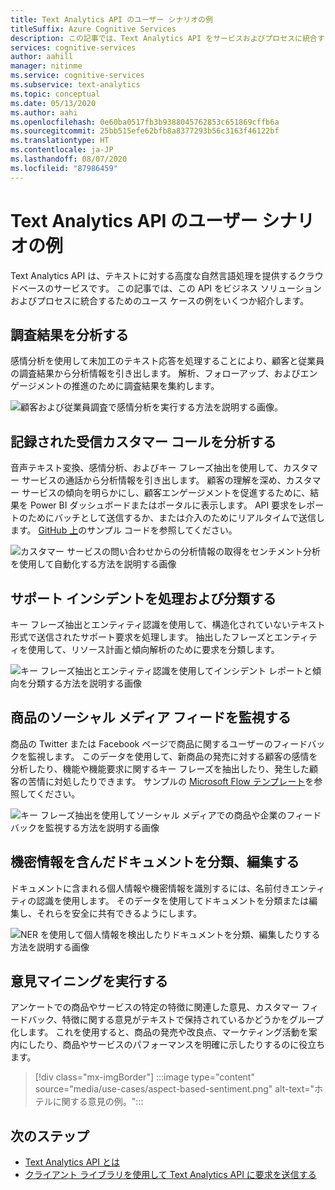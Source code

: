 ```yaml
---
title: Text Analytics API のユーザー シナリオの例
titleSuffix: Azure Cognitive Services
description: この記事では、Text Analytics API をサービスおよびプロセスに統合するための一般的なシナリオをいくつか確認できます。
services: cognitive-services
author: aahill
manager: nitinme
ms.service: cognitive-services
ms.subservice: text-analytics
ms.topic: conceptual
ms.date: 05/13/2020
ms.author: aahi
ms.openlocfilehash: 0e60ba0517fb3b9388045762853c651869cffb6a
ms.sourcegitcommit: 25bb515efe62bfb8a8377293b56c3163f46122bf
ms.translationtype: HT
ms.contentlocale: ja-JP
ms.lasthandoff: 08/07/2020
ms.locfileid: "87986459"
---
```

# <a name="example-user-scenarios-for-the-text-analytics-api"></a>Text Analytics API のユーザー シナリオの例

Text Analytics API は、テキストに対する高度な自然言語処理を提供するクラウドベースのサービスです。 この記事では、この API をビジネス ソリューションおよびプロセスに統合するためのユース ケースの例をいくつか紹介します。 

## <a name="analyze-survey-results"></a>調査結果を分析する

感情分析を使用して未加工のテキスト応答を処理することにより、顧客と従業員の調査結果から分析情報を引き出します。 解析、フォローアップ、およびエンゲージメントの推進のために調査結果を集約します。

![顧客および従業員調査で感情分析を実行する方法を説明する画像。](media/use-cases/survey-results.svg)

## <a name="analyze-recorded-inbound-customer-calls"></a>記録された受信カスタマー コールを分析する

音声テキスト変換、感情分析、およびキー フレーズ抽出を使用して、カスタマー サービスの通話から分析情報を引き出します。 顧客の理解を深め、カスタマー サービスの傾向を明らかにし、顧客エンゲージメントを促進するために、結果を Power BI ダッシュボードまたはポータルに表示します。 API 要求をレポートのためにバッチとして送信するか、または介入のためにリアルタイムで送信します。 [GitHub 上](https://github.com/rlagh2/callcenteranalytics)のサンプル コードを参照してください。

![カスタマー サービスの問い合わせからの分析情報の取得をセンチメント分析を使用して自動化する方法を説明する画像](media/use-cases/azure-inbound.svg)

## <a name="process-and-categorize-support-incidents"></a>サポート インシデントを処理および分類する

キー フレーズ抽出とエンティティ認識を使用して、構造化されていないテキスト形式で送信されたサポート要求を処理します。 抽出したフレーズとエンティティを使用して、リソース計画と傾向解析のために要求を分類します。

![キー フレーズ抽出とエンティティ認識を使用してインシデント レポートと傾向を分類する方法を説明する画像](media/use-cases/support-incidents.svg)

## <a name="monitor-your-products-social-media-feeds"></a>商品のソーシャル メディア フィードを監視する

商品の Twitter または Facebook ページで商品に関するユーザーのフィードバックを監視します。 このデータを使用して、新商品の発売に対する顧客の感情を分析したり、機能や機能要求に関するキー フレーズを抽出したり、発生した顧客の苦情に対処したりできます。 サンプルの [Microsoft Flow テンプレート](https://flow.microsoft.com/galleries/public/templates/2680d2227d074c4d901e36c66e68f6f9/run-sentiment-analysis-on-tweets-and-push-results-to-a-power-bi-dataset/)を参照してください。

![キー フレーズ抽出を使用してソーシャル メディアでの商品や企業のフィードバックを監視する方法を説明する画像](media/use-cases/social-feed.svg)

## <a name="classify-and-redact-documents-that-have-sensitive-information"></a>機密情報を含んだドキュメントを分類、編集する

ドキュメントに含まれる個人情報や機密情報を識別するには、名前付きエンティティの認識を使用します。 そのデータを使用してドキュメントを分類または編集し、それらを安全に共有できるようにします。

![NER を使用して個人情報を検出したりドキュメントを分類、編集したりする方法を説明する画像](media/use-cases/sensitive-docs.jpg)

## <a name="perform-opinion-mining"></a>意見マイニングを実行する

アンケートでの商品やサービスの特定の特徴に関連した意見、カスタマー フィードバック、特徴に関する意見がテキストで保持されているかどうかをグループ化します。 これを使用すると、商品の発売や改良点、マーケティング活動を案内にしたり、商品やサービスのパフォーマンスを明確に示したりするのに役立ちます。 

> [!div class="mx-imgBorder"] 
> :::image type="content" source="media/use-cases/aspect-based-sentiment.png" alt-text="ホテルに関する意見の例。":::

## <a name="next-steps"></a>次のステップ

* [Text Analytics API とは](overview.md)
* [クライアント ライブラリを使用して Text Analytics API に要求を送信する](quickstarts/text-analytics-sdk.md)
